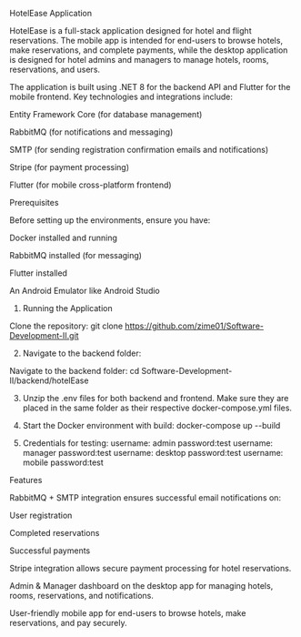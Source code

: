 HotelEase Application

HotelEase is a full-stack application designed for hotel and flight reservations. The mobile app is intended for end-users to browse hotels, make reservations, and complete payments, while the desktop application is designed for hotel admins and managers to manage hotels, rooms, reservations, and users.

The application is built using .NET 8 for the backend API and Flutter for the mobile frontend. Key technologies and integrations include:

Entity Framework Core (for database management)

RabbitMQ (for notifications and messaging)

SMTP (for sending registration confirmation emails and notifications)

Stripe (for payment processing)

Flutter (for mobile cross-platform frontend)

Prerequisites

Before setting up the environments, ensure you have:

Docker installed and running

RabbitMQ installed (for messaging)

Flutter installed

An Android Emulator like Android Studio
1. Running the Application

Clone the repository:
git clone https://github.com/zime01/Software-Development-II.git

2. Navigate to the backend folder:

Navigate to the backend folder:
cd Software-Development-II/backend/hotelEase

3. Unzip the .env files for both backend and frontend. Make sure they are placed in the same folder as their respective docker-compose.yml files.
4. Start the Docker environment with build:
docker-compose up --build

5. Credentials for testing:
username: admin password:test 
username: manager password:test 
username: desktop password:test 
username: mobile password:test 

Features

RabbitMQ + SMTP integration ensures successful email notifications on:

User registration

Completed reservations

Successful payments

Stripe integration allows secure payment processing for hotel reservations.

Admin & Manager dashboard on the desktop app for managing hotels, rooms, reservations, and notifications.

User-friendly mobile app for end-users to browse hotels, make reservations, and pay securely.
